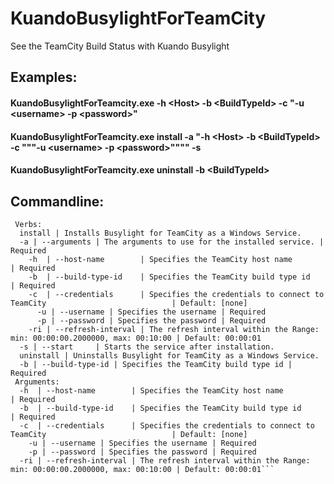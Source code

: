 # KuandoBusylightForTeamCity
See the TeamCity Build Status with Kuando Busylight

## Examples:

#### KuandoBusylightForTeamcity.exe -h &lt;Host> -b &lt;BuildTypeId> -c "-u &lt;username> -p &lt;password>"

#### KuandoBusylightForTeamcity.exe install -a "-h &lt;Host> -b &lt;BuildTypeId> -c """-u &lt;username> -p &lt;password>"""" -s

#### KuandoBusylightForTeamcity.exe uninstall -b &lt;BuildTypeId>

## Commandline:
```Help
 Verbs:
  install | Installs Busylight for TeamCity as a Windows Service.
  -a | --arguments | The arguments to use for the installed service. | Required
    -h  | --host-name        | Specifies the TeamCity host name                                            | Required
    -b  | --build-type-id    | Specifies the TeamCity build type id                                        | Required
    -c  | --credentials      | Specifies the credentials to connect to TeamCity                            | Default: [none]
      -u | --username | Specifies the username | Required
      -p | --password | Specifies the password | Required
    -ri | --refresh-interval | The refresh interval within the Range: min: 00:00:00.2000000, max: 00:10:00 | Default: 00:00:01
  -s | --start     | Starts the service after installation.
  uninstall | Uninstalls Busylight for TeamCity as a Windows Service.
  -b | --build-type-id | Specifies the TeamCity build type id | Required
 Arguments:
  -h  | --host-name        | Specifies the TeamCity host name                                            | Required
  -b  | --build-type-id    | Specifies the TeamCity build type id                                        | Required
  -c  | --credentials      | Specifies the credentials to connect to TeamCity                            | Default: [none]
    -u | --username | Specifies the username | Required
    -p | --password | Specifies the password | Required
  -ri | --refresh-interval | The refresh interval within the Range: min: 00:00:00.2000000, max: 00:10:00 | Default: 00:00:01```
